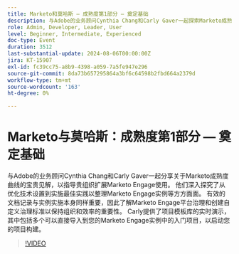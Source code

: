 ```yaml
---
title: Marketo和莫哈斯 — 成熟度第1部分 — 奠定基础
description: 与Adobe的业务顾问Cynthia Chang和Carly Gaver一起探索Marketo成熟度曲线，通过项目模板库的实时演示深入了解优化技术设置、实施最佳实践以及维护有效文档和平台治理。
role: Admin, Developer, Leader, User
level: Beginner, Intermediate, Experienced
doc-type: Event
duration: 3512
last-substantial-update: 2024-08-06T00:00:00Z
jira: KT-15907
exl-id: fc39cc75-a8b9-4398-a059-7a5fe947e296
source-git-commit: 8da73b657295864a3bf6c64598b2fbd664a2379d
workflow-type: tm+mt
source-wordcount: '163'
ht-degree: 0%

---
```


# Marketo与莫哈斯：成熟度第1部分 — 奠定基础

与Adobe的业务顾问Cynthia Chang和Carly Gaver一起分享关于Marketo成熟度曲线的宝贵见解，以指导贵组织扩展Marketo Engage使用。 他们深入探究了从优化技术设置到实施最佳实践以整理Marketo Engage实例等方方面面。 有效的文档记录与实例实施本身同样重要，因此了解Marketo Engage平台治理和创建自定义治理标准以保持组织和效率的重要性。 Carly提供了项目模板库的实时演示，其中包括多个可以直接导入到您的Marketo Engage实例中的入门项目，以启动您的项目构建。

>[!VIDEO](https://video.tv.adobe.com/v/3432499/?learn=on)
